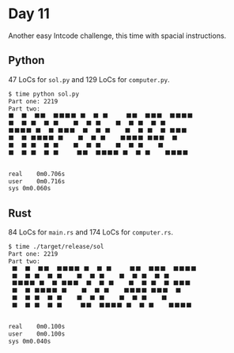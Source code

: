 # Day 11

Another easy Intcode challenge, this time with spacial instructions.

## Python

47 LoCs for `sol.py` and 129 LoCs for `computer.py`.

```bash
$ time python sol.py
Part one: 2219
Part two: 
⬛  ⬛  ⬛⬛  ⬛⬛⬛⬛ ⬛  ⬛ ⬛     ⬛⬛  ⬛⬛⬛  ⬛⬛⬛⬛
⬛  ⬛ ⬛  ⬛ ⬛    ⬛  ⬛ ⬛    ⬛  ⬛ ⬛  ⬛ ⬛   
⬛⬛⬛⬛ ⬛  ⬛ ⬛⬛⬛  ⬛  ⬛ ⬛    ⬛  ⬛ ⬛  ⬛ ⬛⬛⬛ 
⬛  ⬛ ⬛⬛⬛⬛ ⬛    ⬛  ⬛ ⬛    ⬛⬛⬛⬛ ⬛⬛⬛  ⬛   
⬛  ⬛ ⬛  ⬛ ⬛    ⬛  ⬛ ⬛    ⬛  ⬛ ⬛    ⬛   
⬛  ⬛ ⬛  ⬛ ⬛     ⬛⬛  ⬛⬛⬛⬛ ⬛  ⬛ ⬛    ⬛⬛⬛⬛


real	0m0.706s
user	0m0.716s
sys	0m0.060s
```



## Rust

84 LoCs for `main.rs` and 174 LoCs for `computer.rs`.

```bash
$ time ./target/release/sol
Part one: 2219
Part two: 
 ⬛  ⬛  ⬛⬛  ⬛⬛⬛⬛ ⬛  ⬛ ⬛     ⬛⬛  ⬛⬛⬛  ⬛⬛⬛⬛   
 ⬛  ⬛ ⬛  ⬛ ⬛    ⬛  ⬛ ⬛    ⬛  ⬛ ⬛  ⬛ ⬛      
 ⬛⬛⬛⬛ ⬛  ⬛ ⬛⬛⬛  ⬛  ⬛ ⬛    ⬛  ⬛ ⬛  ⬛ ⬛⬛⬛    
 ⬛  ⬛ ⬛⬛⬛⬛ ⬛    ⬛  ⬛ ⬛    ⬛⬛⬛⬛ ⬛⬛⬛  ⬛      
 ⬛  ⬛ ⬛  ⬛ ⬛    ⬛  ⬛ ⬛    ⬛  ⬛ ⬛    ⬛      
 ⬛  ⬛ ⬛  ⬛ ⬛     ⬛⬛  ⬛⬛⬛⬛ ⬛  ⬛ ⬛    ⬛⬛⬛⬛   


real	0m0.100s
user	0m0.100s
sys	0m0.040s
```


